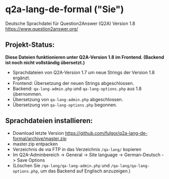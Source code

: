 # q2a-lang-de-formal ("Sie")

Deutsche Sprachdatei für Question2Answer (Q2A) Version 1.8
https://www.question2answer.org/

## Projekt-Status: ##
**Diese Dateien funktionieren unter Q2A-Version 1.8 im Frontend. (Backend ist noch nicht vollständig übersetzt.)**

* Sprachdateien von Q2A-Version 1.7 um neue Strings der Version 1.8 ergänzt.
* Frontend: Übersetzung der neuen Strings abgeschlossen.
* Backend: `qa-lang-admin.php` und `qa-lang-options.php` aus 1.8 übernommen.
* Übersetzung von `qa-lang-admin.php` abgeschlossen.
* Übersetzung von `qa-lang-options.php` begonnen.

## Sprachdateien installieren: ##

* Download letzte Version https://github.com/fulgor/q2a-lang-de-formal/archive/master.zip
* master.zip entpacken
* Verzeichnis de via FTP in das Verzeichnis `/qa-lang/` kopieren
* Im Q2A-Adminbereich -> General -> Site language -> German-Deutsch -> Save Options
* (Löschen Sie `/qa-lang/qa-lang-admin.php` und `/qa-lang/qa-lang-options.php`, um das Backend auf Englisch anzuzeigen.)
